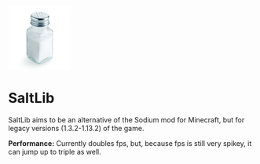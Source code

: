 ![SaltLib](src/main/resources/assets/saltlib/icon.png)

# SaltLib
SaltLib aims to be an alternative of the Sodium mod for Minecraft, but for legacy versions (1.3.2-1.13.2) of the game.

**Performance:**
  Currently doubles fps, but, because fps is still very spikey, it can jump up to triple as well.
